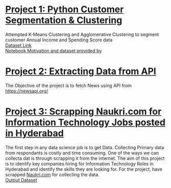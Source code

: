 # [Project 1: Python Customer Segmentation & Clustering](https://github.com/manish-tripathi/Projects/blob/main/Python%20Customer%20Segmentation%20%26%20Clustering.ipynb)
Attempted K-Means Clustering and Agglomerative Clustering to segment customer Annual Income and Spending Score data\
[Dataset Link](https://raw.githubusercontent.com/Gaelim/Mall-Customer-Segmentation/main/Mall_Customers.csv)\
[Notebook Motivation and dataset provided by](https://www.youtube.com/watch?v=iwUli5gIcU0)


# [Project 2: Extracting Data from API](https://github.com/manish-tripathi/Projects/blob/main/NewsApi_Manish_Tripathi.ipynb)
The Objective of the project is to fetch News using API from https://newsapi.org/

# [Project 3: Scrapping Naukri.com for Information Technology Jobs posted in Hyderabad](https://github.com/manish-tripathi/Projects/blob/main/Hyderabad_Manish_Tripathi.ipynb)
The first step in any data science job is to get Data. Collecting Primary data from respondants is costly and time consuming. One of the ways we can collecta dat is through scrapping it from the internet. The aim of this project is to identify key companies hiring for Information Technology Roles in Hyderabad and identify the skills they are looking for. For the project, have scrapped [Naukri.com](https://www.naukri.com/information-technology-jobs-in-hyderabad-secunderabad) for collecting the data.\
[Output Dataset](https://github.com/manish-tripathi/Projects/blob/main/Hyderabad_Information_Technology_Jobs.csv)
